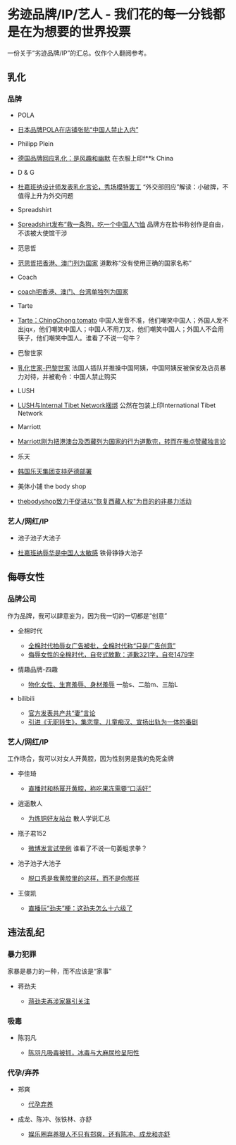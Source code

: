 
#   劣迹品牌/IP/艺人 - 我们花的每一分钱都是在为想要的世界投票

一份关于“劣迹品牌/IP”的汇总。仅作个人翻阅参考。

## 乳化

### 品牌
- POLA

 - [日本品牌POLA在店铺张贴“中国人禁止入内”](http://video.sina.com.cn/view/252157356.html) 

- Philipp Plein

 - [德国品牌回应乳化：是风趣和幽默](https://www.guancha.cn/Celebrity/2015_06_20_324135.shtml)  在衣服上印f**k China
 
- D & G

 - [杜嘉班纳设计师发表乳化言论，秀场模特罢工](https://www.guancha.cn/culture/2018_11_21_480591.shtml) “外交部回应”解读：小破牌，不值得上升为外交问题

- Spreadshirt

 - [Spreadshirt发布“救一条狗，吃一个中国人”t恤](https://www.guancha.cn/global-news/2017_03_12_398326.shtml) 品牌方在脸书称创作是自由，不该被大使馆干涉

- 范思哲

 - [范思哲把香港、澳门列为国家](https://www.guancha.cn/politics/2019_08_11_513078.shtml) 道歉称“没有使用正确的国家名称”

- Coach

 - [coach把香港、澳门、台湾单独列为国家](https://www.guancha.cn/politics/2019_08_12_513132.shtml) 

- Tarte

 - [Tarte：ChingChong tomato](https://www.acfun.cn/v/ac14664088) 中国人发音不准，他们嘲笑中国人；外国人发不出jqx，他们嘲笑中国人；中国人不用刀叉，他们嘲笑中国人；外国人不会用筷子，他们嘲笑中国人。谁看了不说一句牛？

- 巴黎世家

 - [乳化世家-巴黎世家](http://www.mnw.cn/news/cj/2088813.html) 法国人插队并推搡中国阿姨，中国阿姨反被保安及店员暴力对待，并被勒令：中国人禁止购买

- LUSH

 - [LUSH与Internal Tibet Network捆绑](https://news.ifeng.com/c/7fbfCGXzkCY) 公然在包装上印International Tibet Network

- Marriott

 - [Marriott刚为把港澳台及西藏列为国家的行为道歉完，转而在推点赞藏独言论](https://baijiahao.baidu.com/s?id=1589289443726645130&wfr=spider&for=pc) 

- 乐天

 - [韩国乐天集团支持萨德部署](https://baike.baidu.com/item/%E8%90%A8%E5%BE%B7%E5%85%A5%E9%9F%A9/20468673?fr=aladdin)

- 美体小铺 the body shop

 - [thebodyshop致力于促进以"恢复西藏人权"为目的的非暴力活动](https://web.archive.org/web/20140312142136/http://thebodyshopfoundation.org/international-tibet-support-network/)

### 艺人/网红/IP
- 池子池子大池子

 - [杜嘉班纳辱华是中国人太敏感](https://www.sohu.com/a/277128840_575617) 铁骨铮铮大池子


## 侮辱女性

### 品牌公司
作为品牌，我可以肆意妄为，因为我一切的一切都是“创意”

- 全棉时代

  - [全棉时代拍辱女广告被批，全棉时代称“只是广告创意”](https://haokan.baidu.com/v?vid=7078300584813636163&pd=bjh&fr=bjhauthor&type=video) 
  - [侮辱女性的全棉时代，自夸式致歉：道歉321字，自夸1479字](https://baijiahao.baidu.com/s?id=1688657816088448344&wfr=spider&for=pc) 
 

- 情趣品牌-四趣

  - [物化女性、生育羞辱、身材羞辱](https://www.douban.com/group/topic/209685908/?type=collect) 一胎s、二胎m、三胎L


- bilibili

  - [官方发表共产共“妻”言论](https://new.qq.com/omn/20210210/20210210A0786F00.html) 
  - [引进《无职转生》，集恋童、儿童痴汉、宣扬出轨为一体的番剧](http://news.zol.com.cn/762/7625379.html)


### 艺人/网红/IP
工作场合，我可以对女人开黄腔，因为性别男是我的免死金牌

- 李佳琦

  - [直播时和杨幂开黄腔，称吃果冻需要“口活好”](https://new.qq.com/omn/20200428/20200428A0T4PG00.html) 


- 逍遥散人

  - [为炼铜好友站台](https://www.douban.com/group/topic/207865957/?dt_dapp=1) 散人学说汇总


- 瓶子君152

  - [微博发言试举例](https://www.douban.com/group/topic/207886600/) 谁看了不说一句萎蛆求拳？


- 池子池子大池子

  - [脱口秀是我黄腔里的这样，而不是你那样](https://www.sohu.com/a/441103668_120499312)

- 王俊凯

  - [直播玩“劲夫”梗：这劲夫怎么十六级了](http://k.sina.com.cn/article_5665478463_m151b0573f03300uh6k.html)

## 违法乱纪

### 暴力犯罪
家暴是暴力的一种，而不应该是“家事”

- 蒋劲夫

  - [蒋劲夫再涉家暴引关注](https://ishare.ifeng.com/c/s/v002kREbXji0BuTUvO-_6ynxga6cfWYy0ZrmwOJ9T9oPBk74__)

### 吸毒

- 陈羽凡

  - [陈羽凡吸毒被抓，冰毒与大麻尿检呈阳性](https://ishare.ifeng.com/c/s/v002ykkpJshrbY6fS0MVEjAYwSgc8fEycN7MaPRLNCwEhVw__)

### 代孕/弃养

- 郑爽

  - [代孕弃养](https://ent.ifeng.com/c/special/838NLnJiwF6)

- 成龙、陈冲、张铁林、亦舒

  - [娱乐圈弃养狠人不只有郑爽，还有陈冲、成龙和亦舒](https://ishare.ifeng.com/c/s/v002dH8UTouyQDfJ3UgjqjxT-_-_qW3Y27--XTWzYApMxkmNZY__)
